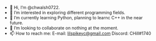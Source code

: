 - 👋 Hi, I’m @chwalsh0722.
- 👀 I’m interested in exploring different programming fields.
- 🌱 I’m currently learning Python, planning to learnc C++ in the near future.
- 💞️ I’m looking to collaborate on nothing at the moment.
- 📫 How to reach me:
      E-mail: lilspikeyc@gmail.com
      Discord: CHill#1740

<!---
chwalsh0722/chwalsh0722 is a ✨ special ✨ repository because its `README.md` (this file) appears on your GitHub profile.
You can click the Preview link to take a look at your changes.
--->
